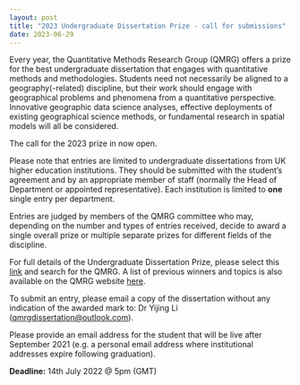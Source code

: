 ```yaml
---
layout: post
title: "2023 Undergraduate Dissertation Prize - call for submissions"
date: 2023-06-29
---
```


Every year, the Quantitative Methods Research Group (QMRG) offers a prize for the best undergraduate dissertation that engages with quantitative methods and methodologies. Students need not necessarily be aligned to a geography(-related) discipline, but their work should engage with geographical problems and phenomena from a quantitative perspective. Innovative geographic data science analyses, effective deployments of existing geographical science methods, or fundamental research in spatial models will all be considered.

The call for the 2023 prize in now open.

Please note that entries are limited to undergraduate dissertations from UK higher education institutions. They should be submitted with the student’s agreement and by an appropriate member of staff (normally the Head of Department or appointed representative). Each institution is limited to **one** single entry per department.

Entries are judged by members of the QMRG committee who may, depending on the number and types of entries received, decide to award a single overall prize or multiple separate prizes for different fields of the discipline.

For full details of the Undergraduate Dissertation Prize, please select this [link](https://www.rgs.org/research/research-groups/research-groups-dissertation-prizes/) and search for the QMRG. A list of previous winners and topics is also available on the QMRG website [here](https://qmrg.github.io/dissertation_prize). 

To submit an entry, please email a copy of the dissertation without any indication of the awarded mark to: Dr Yijing Li (qmrgdissertation@outlook.com).

Please provide an email address for the student that will be live after September 2021 (e.g. a personal email address where institutional addresses expire following graduation).

**Deadline:** 14th July 2022 @ 5pm (GMT)
